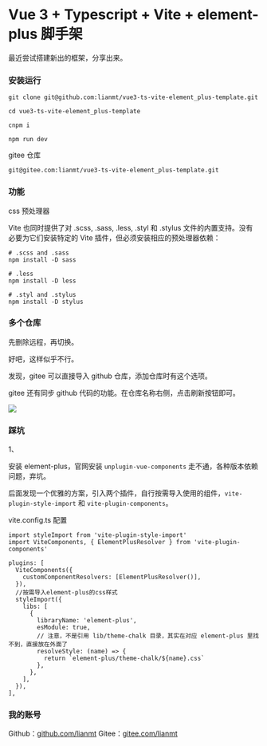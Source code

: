 # Vue 3 + Typescript + Vite + element-plus 脚手架

最近尝试搭建新出的框架，分享出来。

### 安装运行

```
git clone git@github.com:lianmt/vue3-ts-vite-element_plus-template.git

cd vue3-ts-vite-element_plus-template

cnpm i

npm run dev
```

gitee 仓库
```
git@gitee.com:lianmt/vue3-ts-vite-element_plus-template.git
```

### 功能

css 预处理器

 Vite 也同时提供了对 .scss, .sass, .less, .styl 和 .stylus 文件的内置支持。没有必要为它们安装特定的 Vite 插件，但必须安装相应的预处理器依赖：

 ```
# .scss and .sass
npm install -D sass

# .less
npm install -D less

# .styl and .stylus
npm install -D stylus
```

### 多个仓库

先删除远程，再切换。

好吧，这样似乎不行。

发现，gitee 可以直接导入 github 仓库，添加仓库时有这个选项。

gitee 还有同步 github 代码的功能。在仓库名称右侧，点击刷新按钮即可。

![](https://camo.githubusercontent.com/04e0d9a7a818fb3a9859962702d041e516ee81d76c3b70d2186b1d796dc3d6bb/68747470733a2f2f63646e2e6e6c61726b2e636f6d2f79757175652f302f323032312f706e672f3130333232352f313633343232303237373439332d30336331646530362d663863372d343064632d393332382d6162623135643134303632352e706e67)

### 踩坑

1、

安装 element-plus，官网安装 `unplugin-vue-components` 走不通，各种版本依赖问题，弃坑。

后面发现一个优雅的方案，引入两个插件，自行按需导入使用的组件，`vite-plugin-style-import` 和 `vite-plugin-components`。

vite.config.ts 配置

```
import styleImport from 'vite-plugin-style-import'
import ViteComponents, { ElementPlusResolver } from 'vite-plugin-components'

plugins: [
  ViteComponents({
    customComponentResolvers: [ElementPlusResolver()],
  }),
  //按需导入element-plus的css样式
  styleImport({
    libs: [
      {
        libraryName: 'element-plus',
        esModule: true,
        // 注意，不是引用 lib/theme-chalk 目录，其实在对应 element-plus 里找不到，直接放在外面了
        resolveStyle: (name) => {
          return `element-plus/theme-chalk/${name}.css`
        },
      },
    ],
  }),
],
```

### 我的账号

Github：[github.com/lianmt](https://github.com/lianmt)
Gitee：[gitee.com/lianmt](https://gitee.com/lianmt)
